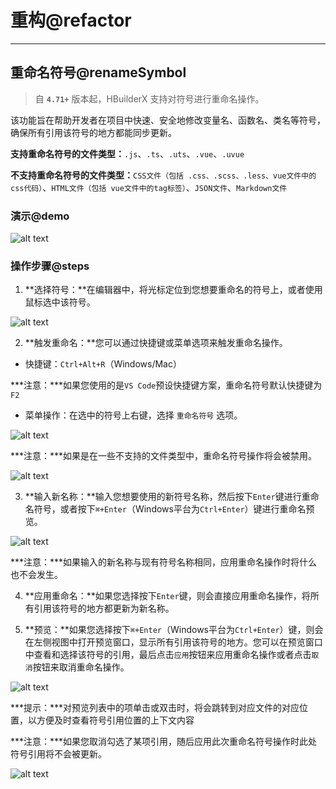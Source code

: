 # 重构@refactor

---

## 重命名符号@renameSymbol

> 自 **`4.71+`** 版本起，HBuilderX 支持对符号进行重命名操作。

该功能旨在帮助开发者在项目中快速、安全地修改变量名、函数名、类名等符号，确保所有引用该符号的地方都能同步更新。

**支持重命名符号的文件类型：**`.js`、`.ts`、`.uts`、`.vue`、`.uvue`

**不支持重命名符号的文件类型：**`CSS文件（包括 .css、.scss、.less、vue文件中的css代码）`、`HTML文件（包括 vue文件中的tag标签）`、`JSON文件`、`Markdown文件`


### 演示@demo

![alt text](https://web-ext-storage.dcloud.net.cn/hx/refacor-rename/rename.gif)

### 操作步骤@steps

1. **选择符号：**在编辑器中，将光标定位到您想要重命名的符号上，或者使用鼠标选中该符号。

  ![alt text](https://web-ext-storage.dcloud.net.cn/hx/refacor-rename/rename-select-symbol.png)

2. **触发重命名：**您可以通过快捷键或菜单选项来触发重命名操作。

  - 快捷键：`Ctrl+Alt+R`（Windows/Mac）

  ***注意：***如果您使用的是`VS Code`预设快捷键方案，重命名符号默认快捷键为`F2`

  - 菜单操作：在选中的符号上右键，选择 `重命名符号` 选项。

  ![alt text](https://web-ext-storage.dcloud.net.cn/hx/refacor-rename/rename-select-menu.png)

  ***注意：***如果是在一些不支持的文件类型中，重命名符号操作将会被禁用。

  ![alt text](https://web-ext-storage.dcloud.net.cn/hx/refacor-rename/rename-menu-disable.png)

3. **输入新名称：**输入您想要使用的新符号名称，然后按下`Enter`键进行重命名符号，或者按下`⌘+Enter`（Windows平台为`Ctrl+Enter`）键进行重命名预览。

  ![alt text](https://web-ext-storage.dcloud.net.cn/hx/refacor-rename/rename-input.png)

  ***注意：***如果输入的新名称与现有符号名称相同，应用重命名操作时将什么也不会发生。

4. **应用重命名：**如果您选择按下`Enter`键，则会直接应用重命名操作，将所有引用该符号的地方都更新为新名称。

5. **预览：**如果您选择按下`⌘+Enter`（Windows平台为`Ctrl+Enter`）键，则会在左侧视图中打开预览窗口，显示所有引用该符号的地方。您可以在预览窗口中查看和选择该符号的引用，最后点击`应用`按钮来应用重命名操作或者点击`取消`按钮来取消重命名操作。

  ![alt text](https://web-ext-storage.dcloud.net.cn/hx/refacor-rename/rename-preview.png)

  ***提示：***对预览列表中的项单击或双击时，将会跳转到对应文件的对应位置，以方便及时查看符号引用位置的上下文内容

  ***注意：***如果您取消勾选了某项引用，随后应用此次重命名符号操作时此处符号引用将不会被更新。

  ![alt text](https://web-ext-storage.dcloud.net.cn/hx/refacor-rename/rename-filter.png)
